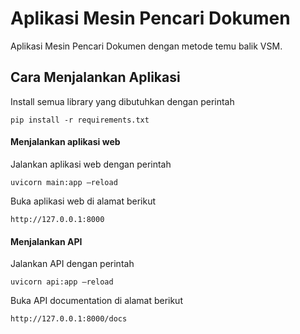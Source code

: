 # Aplikasi Mesin Pencari Dokumen
Aplikasi Mesin Pencari Dokumen dengan metode temu balik VSM.

## Cara Menjalankan Aplikasi
Install semua library yang dibutuhkan dengan perintah
```http
pip install -r requirements.txt
```

#### Menjalankan aplikasi web
Jalankan aplikasi web dengan perintah
```http
uvicorn main:app –reload
```

Buka aplikasi web di alamat berikut
```http
http://127.0.0.1:8000
```

#### Menjalankan API
Jalankan API dengan perintah
```http
uvicorn api:app –reload
```

Buka API documentation di alamat berikut
```http
http://127.0.0.1:8000/docs
```
